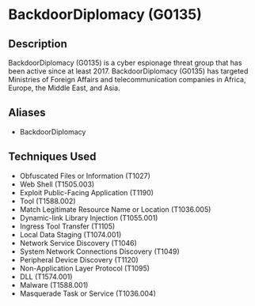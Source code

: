 # BackdoorDiplomacy (G0135)

## Description
BackdoorDiplomacy (G0135) is a cyber espionage threat group that has been active since at least 2017. BackdoorDiplomacy (G0135) has targeted Ministries of Foreign Affairs and telecommunication companies in Africa, Europe, the Middle East, and Asia.

## Aliases
- BackdoorDiplomacy

## Techniques Used
- Obfuscated Files or Information (T1027)
- Web Shell (T1505.003)
- Exploit Public-Facing Application (T1190)
- Tool (T1588.002)
- Match Legitimate Resource Name or Location (T1036.005)
- Dynamic-link Library Injection (T1055.001)
- Ingress Tool Transfer (T1105)
- Local Data Staging (T1074.001)
- Network Service Discovery (T1046)
- System Network Connections Discovery (T1049)
- Peripheral Device Discovery (T1120)
- Non-Application Layer Protocol (T1095)
- DLL (T1574.001)
- Malware (T1588.001)
- Masquerade Task or Service (T1036.004)
